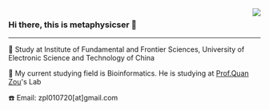 <img align="right" src="https://github-readme-stats.vercel.app/api?username=metaphysicser&show_icons=true&icon_color=CE1D2D&text_color=718096&bg_color=ffffff&hide_title=true" />

### Hi there, this is metaphysicser 👋
---
🎒 Study at Institute of Fundamental and Frontier Sciences, University of Electronic Science and Technology of China

🏣 My current studying field is Bioinformatics. He is studying at [Prof.Quan Zou](http://lab.malab.cn/~zq/)'s Lab

☎️ Email: zpl010720[at]gmail.com


